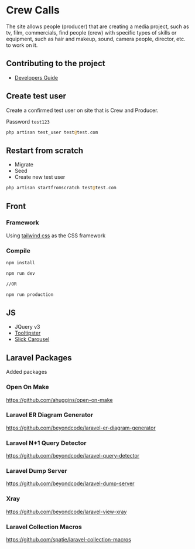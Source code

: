 # Crew Calls

The site allows people (producer) that are creating a media project, such as tv, film, commercials, find people (crew) with specific types of skills or equipment, such as hair and makeup, sound, camera people, director, etc. to work on it.

## Contributing to the project
* [Developers Guide](https://github.com/cca-bheath/crewcalls/wiki/Developers-Guide)

## Create test user

Create a confirmed test user on site that is Crew and Producer.

Password `test123`

```php
php artisan test_user test@test.com
```

## Restart from scratch

* Migrate
* Seed
* Create new test user

```php
php artisan startfromscratch test@test.com
```

## Front

### Framework

Using [tailwind css](https://tailwindcss.com/docs/installation/) as the CSS
framework

### Compile

```bash
npm install
```

```bash
npm run dev

//OR

npm run production
```

## JS

- JQuery v3
- [Tooltipster](http://iamceege.github.io/tooltipster/#demos)
- [Slick Carousel](http://kenwheeler.github.io/slick/)

## Laravel Packages

Added packages

### Open On Make

https://github.com/ahuggins/open-on-make

### Laravel ER Diagram Generator

https://github.com/beyondcode/laravel-er-diagram-generator

### Laravel N+1 Query Detector

https://github.com/beyondcode/laravel-query-detector

### Laravel Dump Server

https://github.com/beyondcode/laravel-dump-server

### Xray

https://github.com/beyondcode/laravel-view-xray

### Laravel Collection Macros

https://github.com/spatie/laravel-collection-macros
